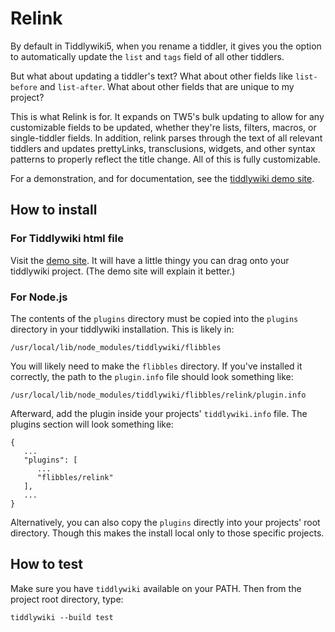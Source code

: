 # Relink

By default in Tiddlywiki5, when you rename a tiddler, it gives you the option to
automatically update the `list` and `tags` field of all other tiddlers.

But what about updating a tiddler's text? What about other fields like
`list-before` and `list-after`. What about other fields that are unique to
my project?

This is what Relink is for. It expands on TW5's bulk updating to allow for
any customizable fields to be updated, whether they're lists, filters, macros,
or single-tiddler fields. In addition, relink parses through the text of all
relevant tiddlers and updates prettyLinks, transclusions, widgets, and other
syntax patterns to properly reflect the title change. All of this is fully
customizable.

For a demonstration, and for documentation, see the [tiddlywiki demo site](https://flibbles.github.io/tw5-relink/).

## How to install

### For Tiddlywiki html file

Visit the [demo site](https://flibbles.github.io/tw5-relink/). It will have a little thingy you can drag onto your tiddlywiki project. (The demo site will explain it better.)

### For Node.js

The contents of the `plugins` directory must be copied into the `plugins`
directory in your tiddlywiki installation. This is likely in:

`/usr/local/lib/node_modules/tiddlywiki/flibbles`

You will likely need to make the `flibbles` directory. If you've installed it correctly, the path to the `plugin.info` file should look something like:

`/usr/local/lib/node_modules/tiddlywiki/flibbles/relink/plugin.info`

Afterward, add the plugin inside your projects' `tiddlywiki.info` file.
The plugins section will look something like:
```
{
   ...
   "plugins": [
      ...
      "flibbles/relink"
   ],
   ...
}
```

Alternatively, you can also copy the `plugins` directly into your projects'
root directory. Though this makes the install local only to those specific
projects.

## How to test

Make sure you have `tiddlywiki` available on your PATH. Then from the project root directory, type:

`tiddlywiki --build test`
